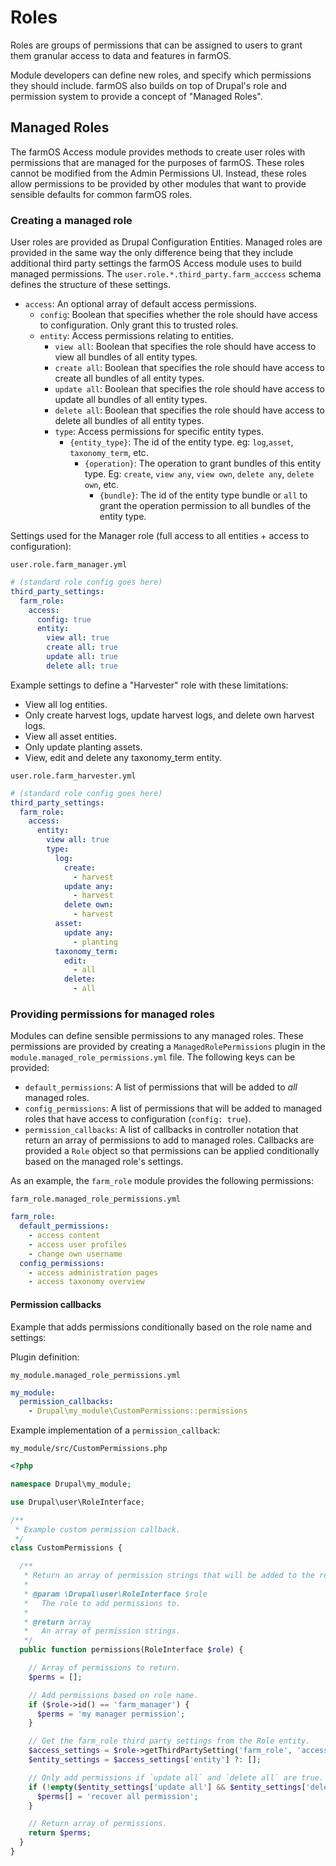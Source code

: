 # Roles

Roles are groups of permissions that can be assigned to users to grant them
granular access to data and features in farmOS.

Module developers can define new roles, and specify which permissions they
should include. farmOS also builds on top of Drupal's role and permission
system to provide a concept of "Managed Roles".

## Managed Roles

The farmOS Access module provides methods to create user roles with permissions
that are managed for the purposes of farmOS. These roles cannot be modified
from the Admin Permissions UI. Instead, these roles allow permissions to be
provided by other modules that want to provide sensible defaults for common
farmOS roles.

### Creating a managed role

User roles are provided as Drupal Configuration Entities. Managed roles are
provided in the same way the only difference being that they include
additional third party settings the farmOS Access module uses to build
managed permissions. The `user.role.*.third_party.farm_acccess` schema
defines the structure of these settings.

- `access`: An optional array of default access permissions.
    - `config`: Boolean that specifies whether the role should have access to
      configuration. Only grant this to trusted roles.
    - `entity`: Access permissions relating to entities.
        - `view all`: Boolean that specifies the role should have access to view
          all bundles of all entity types.
        - `create all`: Boolean that specifies the role should have access to
          create all bundles of all entity types.
        - `update all`: Boolean that specifies the role should have access to
          update all bundles of all entity types.
        - `delete all`: Boolean that specifies the role should have access to
          delete all bundles of all entity types.
        - `type`: Access permissions for specific entity types.
            - `{entity_type}`: The id of the entity type. eg: `log`,`asset`,
              `taxonomy_term`, etc.
              - `{operation}`: The operation to grant bundles of this entity
                type. Eg: `create`, `view any`, `view own`, `delete any`,
                `delete own`, etc.
                - `{bundle}`: The id of the entity type bundle or `all` to
                  grant the operation permission to all bundles of the entity
                  type.

Settings used for the Manager role (full access to all entities + access to
configuration):

`user.role.farm_manager.yml`

```yaml
# (standard role config goes here)
third_party_settings:
  farm_role:
    access:
      config: true
      entity:
        view all: true
        create all: true
        update all: true
        delete all: true
```

Example settings to define a "Harvester" role with these limitations:

* View all log entities.
* Only create harvest logs, update harvest logs, and delete own harvest logs.
* View all asset entities.
* Only update planting assets.
* View, edit and delete any taxonomy_term entity.

`user.role.farm_harvester.yml`

```yaml
# (standard role config goes here)
third_party_settings:
  farm_role:
    access:
      entity:
        view all: true
        type:
          log:
            create:
              - harvest
            update any:
              - harvest
            delete own:
              - harvest
          asset:
            update any:
              - planting
          taxonomy_term:
            edit:
              - all
            delete:
              - all
```

### Providing permissions for managed roles

Modules can define sensible permissions to any managed roles. These permissions
are provided by creating a `ManagedRolePermissions` plugin in the
`module.managed_role_permissions.yml` file. The following keys can be provided:

- `default_permissions`: A list of permissions that will be added to *all*
  managed roles.
- `config_permissions`: A list of permissions that will be added to managed
  roles that have access to configuration (`config: true`).
- `permission_callbacks`: A list of callbacks in controller notation that
  return an array of permissions to add to managed roles. Callbacks are
  provided a `Role` object so that permissions can be applied conditionally
  based on the managed role's settings.

As an example, the `farm_role` module provides the following permissions:

`farm_role.managed_role_permissions.yml`

```yaml
farm_role:
  default_permissions:
    - access content
    - access user profiles
    - change own username
  config_permissions:
    - access administration pages
    - access taxonomy overview
```

#### Permission callbacks

Example that adds permissions conditionally based on the role name and settings:

Plugin definition:

`my_module.managed_role_permissions.yml`

```yaml
my_module:
  permission_callbacks:
    - Drupal\my_module\CustomPermissions::permissions
```

Example implementation of a `permission_callback`:

`my_module/src/CustomPermissions.php`

```php
<?php

namespace Drupal\my_module;

use Drupal\user\RoleInterface;

/**
 * Example custom permission callback.
 */
class CustomPermissions {

  /**
   * Return an array of permission strings that will be added to the role.
   *
   * @param \Drupal\user\RoleInterface $role
   *   The role to add permissions to.
   *
   * @return array
   *   An array of permission strings.
   */
  public function permissions(RoleInterface $role) {

    // Array of permissions to return.
    $perms = [];

    // Add permissions based on role name.
    if ($role->id() == 'farm_manager') {
      $perms = 'my manager permission';
    }

    // Get the farm_role third party settings from the Role entity.
    $access_settings = $role->getThirdPartySetting('farm_role', 'access');
    $entity_settings = $access_settings['entity'] ?: [];

    // Only add permissions if `update all` and `delete all` are true.
    if (!empty($entity_settings['update all'] && $entity_settings['delete all'])) {
      $perms[] = 'recover all permission';
    }

    // Return array of permissions.
    return $perms;
  }
}
```
